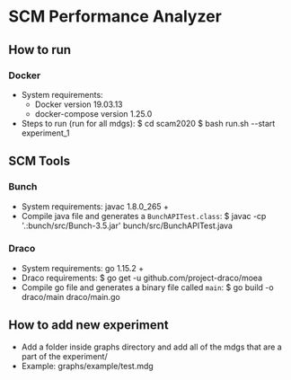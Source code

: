 # SCM Performance Analyzer

## How to run

### Docker

- System requirements:
    - Docker version 19.03.13
    - docker-compose version 1.25.0
- Steps to run (run for all mdgs):
    $ cd scam2020
    $ bash run.sh --start experiment_1

## SCM Tools 

### Bunch

- System requirements: javac 1.8.0_265 +
- Compile java file and generates a `BunchAPITest.class`:
    $ javac -cp '.:bunch/src/Bunch-3.5.jar' bunch/src/BunchAPITest.java

### Draco

- System requirements: go 1.15.2 + 
- Draco requirements:
    $ go get -u github.com/project-draco/moea
- Compile go file and generates a binary file called `main`:
    $ go build -o draco/main draco/main.go


## How to add new experiment
- Add a folder inside graphs directory and add all of the mdgs that are a part of the experiment/
- Example: graphs/example/test.mdg